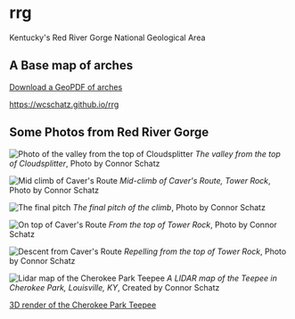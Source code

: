 # rrg

Kentucky's Red River Gorge National Geological Area

## A Base map of arches

[Download a GeoPDF of arches](basemap/rrg.pdf)

https://wcschatz.github.io/rrg

## Some Photos from Red River Gorge

![Photo of the valley from the top of Cloudsplitter](Cloudsplitter.JPG) _The valley from the top of Cloudsplitter_, Photo by Connor Schatz

![Mid climb of Caver's Route](Mid-Climb_CaversRoute.JPG) _Mid-climb of Caver's Route, Tower Rock_, Photo by Connor Schatz

![The final pitch](FinalPitch_CaversRoute.JPG) _The final pitch of the climb_, Photo by Connor Schatz

![On top of Caver's Route](TopofCaversRoute.JPG) _From the top of Tower Rock_, Photo by Connor Schatz

![Descent from Caver's Route](Descent_CaversRoute.JPG) _Repelling from the top of Tower Rock_, Photo by Connor Schatz

![Lidar map of the Cherokee Park Teepee](cherokee_teepee.JPG) _A LIDAR map of the Teepee in Cherokee Park, Louisville, KY_, Created by Connor Schatz

[3D render of the Cherokee Park Teepee](https://youtu.be/vMDUF8-S56U)